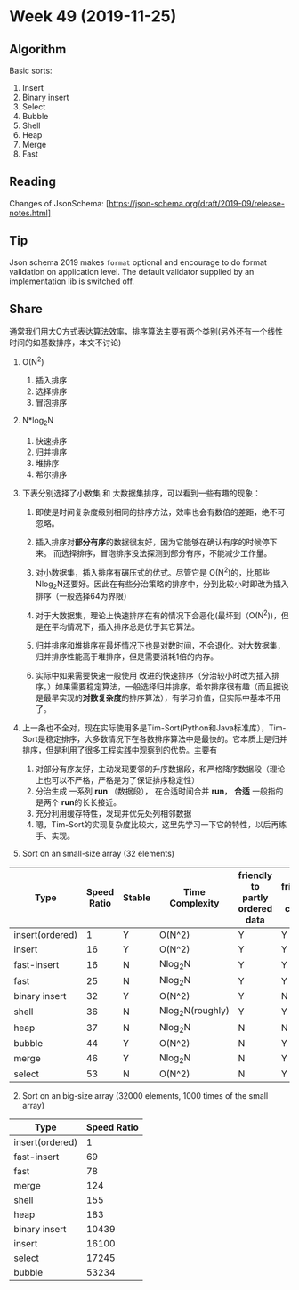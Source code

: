 # Week 49 (2019-11-25)

## Algorithm
Basic sorts:

1. Insert 
2. Binary insert
3. Select
4. Bubble
5. Shell 
6. Heap
7. Merge
8. Fast

## Reading
Changes of JsonSchema: [https://json-schema.org/draft/2019-09/release-notes.html]

## Tip
Json schema 2019 makes `format` optional and encourage to do format validation on application level. The default validator supplied by an implementation lib is switched off. 

## Share
通常我们用大O方式表达算法效率，排序算法主要有两个类别(另外还有一个线性时间的如基数排序，本文不讨论)

1. O(N<sup>2</sup>)
	1. 插入排序
	2. 选择排序
	3. 冒泡排序


2. N*log<sub>2</sub>N
	1. 快速排序
	2. 归并排序
	3. 堆排序
	4. 希尔排序
	
3. 下表分别选择了小数集 和 大数据集排序，可以看到一些有趣的现象：
	1. 即使是时间复杂度级别相同的排序方法，效率也会有数倍的差距，绝不可忽略。 
	2. 插入排序对**部分有序**的数据很友好，因为它能够在确认有序的时候停下来。 而选择排序，冒泡排序没法探测到部分有序，不能减少工作量。 
	3. 对小数据集，插入排序有碾压式的优式。尽管它是 O(N<sup>2</sup>)的，比那些 Nlog<sub>2</sub>N还要好。因此在有些分治策略的排序中，分到比较小时即改为插入排序（一般选择64为界限）

	4. 对于大数据集，理论上快速排序在有的情况下会恶化(最坏到（O(N<sup>2</sup>))，但是在平均情况下，插入排序总是优于其它算法。
	5. 归并排序和堆排序在最坏情况下也是对数时间，不会退化。对大数据集，归并排序性能高于堆排序，但是需要消耗1倍的内存。
	

	5. 实际中如果需要快速一般使用 改进的快速排序（分治较小时改为插入排序。）如果需要稳定算法，一般选择归并排序。希尔排序很有趣（而且据说是最早实现的**对数复杂度**的排序算法），有学习价值，但实际中基本不用了。

4.  上一条也不全对，现在实际使用多是Tim-Sort(Python和Java标准库），Tim-Sort是稳定排序，大多数情况下在各数排序算法中是最快的。它本质上是归并排序，但是利用了很多工程实践中观察到的优势。主要有
	1. 对部分有序友好，主动发现要邻的升序数据段，和严格降序数据段（理论上也可以不严格，严格是为了保证排序稳定性）
	2. 分治生成 一系列 **run** （数据段）， 在合适时间合并 **run**， **合适** 一般指的是两个 **run**的长长接近。
	3. 充分利用缓存特性，发现并优先处列相邻数据
	4. 嗯，Tim-Sort的实现复杂度比较大，这里先学习一下它的特性，以后再练手、实现。





1. Sort on an small-size array (32 elements)

|Type| Speed Ratio | Stable|Time Complexity|friendly to partly ordered data|friendly to cache|
|----|-------------|-------|----------------|-----------|--------------|
|insert(ordered)| 1 |Y|O(N^2)| Y | Y |
|insert|16 |Y|O(N^2)|Y | Y |
|fast-insert|16|N|Nlog<sub>2</sub>N|Y | Y |
|fast|25 |N|Nlog<sub>2</sub>N|Y | Y |
|binary insert|32 |Y|O(N^2)|Y | N |
|shell| 36|N|Nlog<sub>2</sub>N(roughly)|Y|Y|
|heap| 37|N|Nlog<sub>2</sub>N|N|N|
|bubble| 44|Y|O(N^2)|N|Y|
|merge|46 |Y|Nlog<sub>2</sub>N|N|Y|
|select| 53|N|O(N^2)|N|Y|

2. Sort on an big-size array (32000 elements, 1000 times of the small array)



|Type| Speed Ratio |
|----|-------------|
|insert(ordered)| 1 |
|fast-insert|69
|fast| 78|
|merge|124 |
|shell|155 |
|heap| 183|
|binary insert| 10439|
|insert|16100 |
|select| 17245|
|bubble| 53234|





